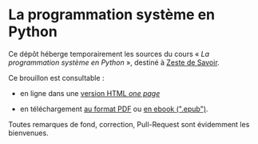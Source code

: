 # La programmation système en Python

Ce dépôt héberge temporairement les sources du cours « *La programmation
système en Python* », destiné à [Zeste de Savoir](http://zestedesavoir.com).

Ce brouillon est consultable :

* en ligne dans une [version HTML *one
  page*](http://arnaudcalmettes.github.io/cours-python-systeme/python_linux.html)

* en téléchargement [au format
  PDF](http://arnaudcalmettes.github.io/cours-python-systeme/python_linux.pdf) ou [en ebook
(".epub")](http://arnaudcalmettes.github.io/cours-python-systeme/python_linux.epub).

Toutes remarques de fond, correction, Pull-Request sont évidemment les bienvenues.

